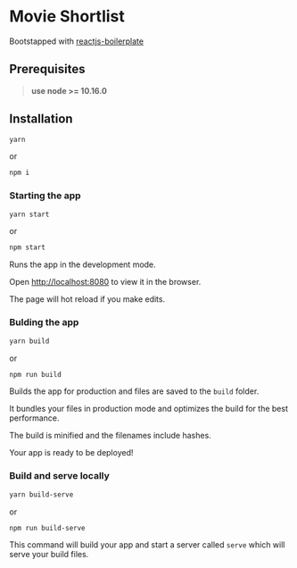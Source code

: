 # Movie Shortlist

Bootstapped with [reactjs-boilerplate](https://github.com/Nikhil-Kumaran/reactjs-boilerplate)

## Prerequisites

> **use node >= 10.16.0**

## Installation

```bash
yarn
```

or

```bash
npm i
```

### Starting the app

```bash
yarn start
```

or

```bash
npm start
```

Runs the app in the development mode.

Open [http://localhost:8080](http://localhost:8080) to view it in the browser.

The page will hot reload if you make edits.

### Bulding the app

```bash
yarn build
```

or

```bash
npm run build
```

Builds the app for production and files are saved to the `build` folder.

It bundles your files in production mode and optimizes the build for the best performance.

The build is minified and the filenames include hashes.

Your app is ready to be deployed!

### Build and serve locally

```bash
yarn build-serve
```

or

```bash
npm run build-serve
```

This command will build your app and start a server called `serve` which will serve your build files.
